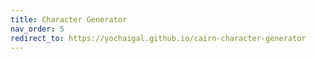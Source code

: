 ```yaml
---
title: Character Generator
nav_order: 5
redirect_to: https://yochaigal.github.io/cairn-character-generator
---
```

